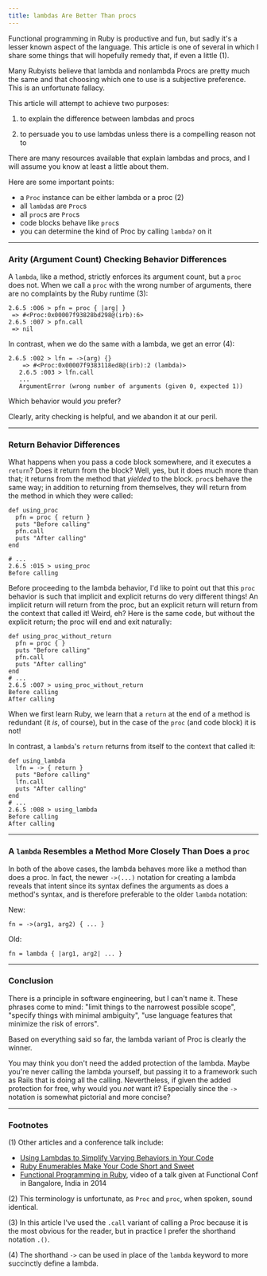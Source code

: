 ```yaml
---
title: lambdas Are Better Than procs
---
```


Functional programming in Ruby is productive and fun, but sadly it's a lesser known aspect of the language. This article is one of several in which I share some things that will hopefully remedy that, if even a little (1).

Many Rubyists believe that lambda and nonlambda Procs are pretty much the same and that choosing which one to use is a subjective preference. This is an unfortunate fallacy.

This article will attempt to achieve two purposes:

1) to explain the difference between lambdas and procs

2) to persuade you to use lambdas unless there is a compelling reason not to

There are many resources available that explain lambdas and procs, and I will assume you know at least a little about them.

Here are some important points:

* a `Proc` instance can be either lambda or a proc (2)
* all `lambda`s are `Proc`s
* all `proc`s are `Proc`s
* code blocks behave like `proc`s
* you can determine the kind of Proc by calling `lambda?` on it

----

### Arity (Argument Count) Checking Behavior Differences

A `lambda`, like a method, strictly enforces its argument count, but a `proc` does not. When we call a `proc` with the wrong number of arguments, there are no complaints by the Ruby runtime (3):

```
2.6.5 :006 > pfn = proc { |arg| }
 => #<Proc:0x00007f93828bd298@(irb):6>
2.6.5 :007 > pfn.call
 => nil
```

In contrast, when we do the same with a lambda, we get an error (4):

```
2.6.5 :002 > lfn = ->(arg) {}
    => #<Proc:0x00007f9383118ed8@(irb):2 (lambda)>
   2.6.5 :003 > lfn.call
   ...
   ArgumentError (wrong number of arguments (given 0, expected 1))
```

Which behavior would _you_ prefer?

Clearly, arity checking is helpful, and we abandon it at our peril.

----

### Return Behavior Differences
 
What happens when you pass a code block somewhere, and it executes a `return`? Does it return from the block? Well, yes, but it does much more than that; it returns from the method that _yielded_ to the block. `proc`s behave the same way; in addition to returning from themselves, they will return from the method in which they were called:

```
def using_proc
  pfn = proc { return }
  puts "Before calling"
  pfn.call
  puts "After calling"
end

# ...
2.6.5 :015 > using_proc
Before calling

```

Before proceeding to the lambda behavior, I'd like to point out that this `proc` behavior is such that implicit and explicit returns do very different things! An implicit return will return from the proc, but an explicit return will return from the context that called it! Weird, eh? Here is the same code, but without the explicit return; the proc will end and exit naturally:

```
def using_proc_without_return
  pfn = proc { }
  puts "Before calling"
  pfn.call
  puts "After calling"
end
# ...
2.6.5 :007 > using_proc_without_return
Before calling
After calling
```

When we first learn Ruby, we learn that a `return` at the end of a method is redundant (it _is_, of course), but in the case of the `proc` (and code block) it is not!

In contrast, a `lambda`'s `return` returns from itself to the context that called it:

```
def using_lambda
  lfn = -> { return }
  puts "Before calling"
  lfn.call
  puts "After calling"
end
# ...
2.6.5 :008 > using_lambda
Before calling
After calling
```

----

### A `lambda` Resembles a Method More Closely Than Does a `proc`

In both of the above cases, the lambda behaves more like a method than does a proc. In fact, the newer `->(...)` notation for creating a lambda reveals that intent since its syntax defines the arguments as does a method's syntax, and is therefore preferable to the older `lambda` notation:

New:

```
fn = ->(arg1, arg2) { ... }
```

Old:

```
fn = lambda { |arg1, arg2| ... }
```

----

### Conclusion

There is a principle in software engineering, but I can't name it. These phrases come to mind: "limit things to the narrowest possible scope", "specify things with minimal ambiguity", "use language features that minimize the risk of errors".

Based on everything said so far, the lambda variant of Proc is clearly the winner.
 
You may think you don't need the added protection of the lambda. Maybe you're never calling the lambda yourself, but passing it to a framework such as Rails that is doing all the calling. Nevertheless, if given the added protection for free, why would you _not_ want it? Especially since the `->` notation is somewhat pictorial and more concise?

----

### Footnotes

(1) Other articles and a conference talk include:
* [Using Lambdas to Simplify Varying Behaviors in Your Code](https://dev.to/keithrbennett/using-lambdas-to-simplify-varying-behaviors-in-your-code-1d5ff)
* [Ruby Enumerables Make Your Code Short and Sweet](https://dev.to/keithrbennett/ruby-enumerables-make-your-code-short-and-sweet-2nl0)
* [Functional Programming in Ruby](https://www.youtube.com/watch?v=nGEy-vFJCSE), video of a talk given at Functional Conf in Bangalore, India in 2014 

(2) This terminology is unfortunate, as `Proc` and `proc`, when spoken, sound identical.

(3) In this article I've used the `.call` variant of calling a Proc because it is the most obvious for the reader, but in practice I prefer the shorthand notation `.()`.

(4) The shorthand `->` can be used in place of the `lambda` keyword to more succinctly define a lambda.


